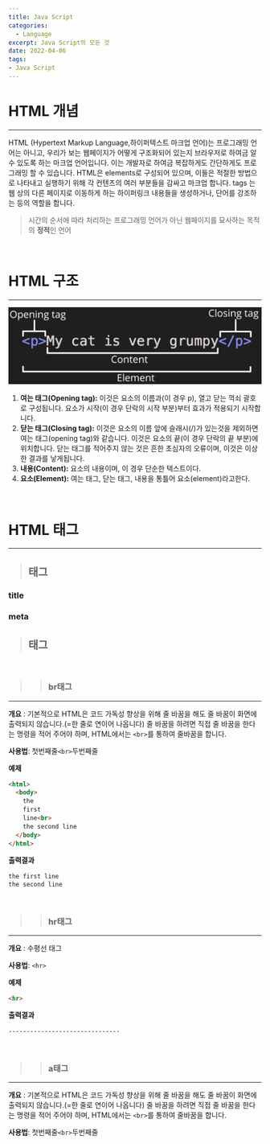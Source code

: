```yaml
---
title: Java Script
categories: 
  - Language
excerpt: Java Script의 모든 것
date: 2022-04-06
tags:
- Java Script
---
```




# HTML 개념
---

HTML (Hypertext Markup Language,하이퍼텍스트 마크업 언어)는 프로그래밍 언어는 아니고, 우리가 보는 웹페이지가 어떻게 구조화되어 있는지 브라우저로 하여금 알 수 있도록 하는 마크업 언어입니다. 이는 개발자로 하여금 복잡하게도 간단하게도 프로그래밍 할 수 있습니다. HTML은 elements로 구성되어 있으며, 이들은 적절한 방법으로 나타내고 실행하기 위해 각 컨텐츠의 여러 부분들을 감싸고 마크업 합니다. tags 는 웹 상의 다른 페이지로 이동하게 하는 하이퍼링크 내용들을 생성하거나, 단어를 강조하는 등의 역할을 합니다.

> 시간의 순서에 따라 처리하는 프로그래밍 언어가 아닌 웹페이지를 묘사하는 목적의 **정적**인 언어

<br />


# HTML 구조
---

![ex_screenshot](/img/html1.PNG)

1. **여는 태그(Opening tag):** 이것은 요소의 이름과(이 경우 p), 열고 닫는 꺽쇠 괄호로 구성됩니다. 요소가 시작(이 경우 단락의 시작 부분)부터 효과가 적용되기 시작합니다.
2. **닫는 태그(Closing tag):** 이것은 요소의 이름 앞에 슬래시(/)가 있는것을 제외하면 여는 태그(opening tag)와 같습니다. 이것은 요소의 끝(이 경우 단락의 끝 부분)에 위치합니다. 닫는 태그를 적어주지 않는 것은 흔한 초심자의 오류이며, 이것은 이상한 결과를 낳게됩니다.
3. **내용(Content):** 요소의 내용이며, 이 경우 단순한 텍스트이다.
4. **요소(Element):** 여는 태그, 닫는 태그, 내용을 통틀어 요소(element)라고한다.

<br />



# HTML 태그
---


> ## <head>태그




### title


### meta



> ## <body>태그

<br />

>> ### br태그
---

**개요** : 기본적으로 HTML은 코드 가독성 향상을 위해 줄 바꿈을 해도 줄 바꿈이 화면에 출력되지 않습니다.(=한 줄로 연이어 나옵니다)
줄 바꿈을 하려면 직접 줄 바꿈을 한다는 명령을 적어 주어야 하며, HTML에서는 `<br>`를 통하여 줄바꿈을 합니다.

**사용법**: 첫번째줄`<br>`두번째줄

**예제**
```html
<html>
  <body>
    the
    first
    line<br>
    the second line
  </body>
</html>
```

**출력결과**
```
the first line
the second line
```

<br />




>>### hr태그
---

**개요** : 수평선 태그

**사용법**: `<hr>`

**예제**
```html
<hr>   
```

**출력결과**
```
-------------------------------
```

<br />

>>### a태그
---

**개요** : 기본적으로 HTML은 코드 가독성 향상을 위해 줄 바꿈을 해도 줄 바꿈이 화면에 출력되지 않습니다.(=한 줄로 연이어 나옵니다)
줄 바꿈을 하려면 직접 줄 바꿈을 한다는 명령을 적어 주어야 하며, HTML에서는 `<br>`를 통하여 줄바꿈을 합니다.

**사용법**: 첫번째줄`<br>`두번째줄




